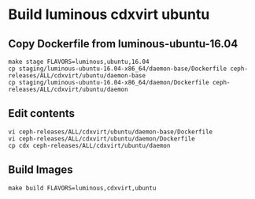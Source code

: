 # Build luminous cdxvirt ubuntu

## Copy Dockerfile from luminous-ubuntu-16.04
```
make stage FLAVORS=luminous,ubuntu,16.04
cp staging/luminous-ubuntu-16.04-x86_64/daemon-base/Dockerfile ceph-releases/ALL/cdxvirt/ubuntu/daemon-base
cp staging/luminous-ubuntu-16.04-x86_64/daemon/Dockerfile ceph-releases/ALL/cdxvirt/ubuntu/daemon
```
## Edit contents
```
vi ceph-releases/ALL/cdxvirt/ubuntu/daemon-base/Dockerfile
vi ceph-releases/ALL/cdxvirt/ubuntu/daemon/Dockerfile
cp cdx ceph-releases/ALL/cdxvirt/ubuntu/daemon
```
## Build Images
```
make build FLAVORS=luminous,cdxvirt,ubuntu
```

